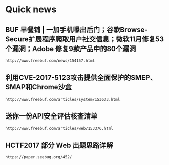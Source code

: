 # Quick news

## BUF 早餐铺 | 一加手机曝出后门；谷歌Browse-Secure扩展程序爬取用户社交信息；微软11月修复53个漏洞；Adobe 修复9款产品中的80个漏洞


    http://www.freebuf.com/news/154157.html

## 利用CVE-2017-5123攻击提供全面保护的SMEP、SMAP和Chrome沙盒


    http://www.freebuf.com/articles/system/153633.html

## 送你一份API安全评估核查清单


    http://www.freebuf.com/articles/web/153376.html

## HCTF2017 部分 Web 出题思路详解


    https://paper.seebug.org/452/

